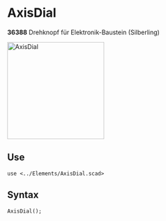 # AxisDial

__36388__ Drehknopf für Elektronik-Baustein (Silberling)

<img width="222" alt="AxisDial" src="https://user-images.githubusercontent.com/48654609/166835026-b39c3ba1-eb84-4a1f-986e-c9f4818572aa.png">

## Use
<pre><code>use &lt;../Elements/AxisDial.scad&gt;</pre></code>

## Syntax
<pre><code>AxisDial();</pre></code>
